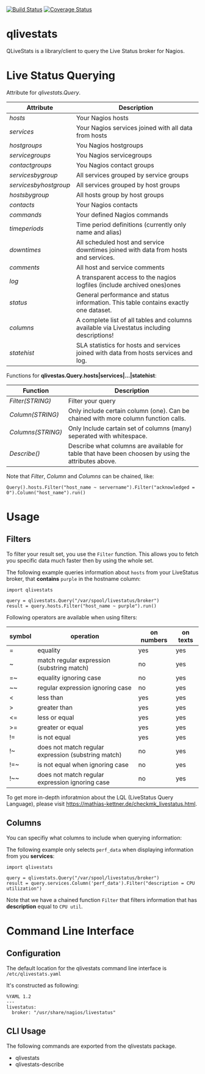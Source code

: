 [![Build Status](https://travis-ci.org/haukurk/qlivestats.svg?branch=master)](https://travis-ci.org/haukurk/qlivestats)
[![Coverage Status](https://coveralls.io/repos/haukurk/qlivestats/badge.svg?branch=master)](https://coveralls.io/r/haukurk/qlivestats?branch=master)
# qlivestats
QLiveStats is a library/client to query the Live Status broker for Nagios.

# Live Status Querying

Attribute for *qlivestats.Query*.

| Attribute                        | Description                                                                                 |
|----------------------------------|---------------------------------------------------------------------------------------------|
| *hosts*               | Your Nagios hosts                                                                           |
| *services*            | Your Nagios services joined with all data from hosts                                        |
| *hostgroups*          | You Nagios hostgroups                                                                       |
| *servicegroups*       | You Nagios servicegroups                                                                    |
| *contactgroups*       | You Nagios contact groups                                                                   |
| *servicesbygroup*     | All services grouped by service groups                                                      |
| *servicesbyhostgroup* | All services grouped by host groups                                                         |
| *hostsbygroup*        | All hosts group by host groups                                                              |
| *contacts*            | Your Nagios contacts                                                                        |
| *commands*            | Your defined Nagios commands                                                                |
| *timeperiods*         | Time period definitions (currently only name and alias)                                     |
| *downtimes*           | All scheduled host and service downtimes joined with data from hosts and services.          |
| *comments*            | All host and service comments                                                               |
| *log*                 | A transparent access to the nagios logfiles (include archived ones)ones                     |
| *status*              | General performance and status information. This table contains exactly one dataset.        |
| *columns*             | A complete list of all tables and columns available via Livestatus including descriptions!  |
| *statehist*           | SLA statistics for hosts and services joined with data from hosts services and log. |

Functions for **qlivestas.Query.hosts|services|...|statehist**:

| Function                        | Description                                                     |
|----------------------------------|-----------------------------------------------------------------|
| *Filter(STRING)*               | Filter your query                                                         | 
| *Column(STRING)*            | Only include certain column (one). Can be chained with more column function calls.|        
| *Columns(STRING)*          | Only Include cartain set of columns (many) seperated with whitespace.                    |
| *Describe()*           | Describe what columns are available for table that have been choosen by using the attributes above. | 

Note that *Filter*, *Column* and *Columns* can be chained, like:
```
Query().hosts.Filter("host_name ~ servername").Filter("acknowledged = 0").Column("host_name").run()
```

# Usage

## Filters

To filter your result set, you use the ```Filter``` function. This allows you to fetch you specific data much faster then by using the whole set.

The following example queries information about ```hosts``` from your LiveStatus broker, that **contains** ```purple``` in the hostname column:

```
import qlivestats

query = qlivestats.Query("/var/spool/livestatus/broker")
result = query.hosts.Filter("host_name ~ purple").run()
```

Following operators are available when using filters:

| symbol  | operation                                   | on numbers  | on texts  |
|-------- |-------------------------------------------- |------------ |---------- |
| =       | equality                                    | yes         | yes       |
| ~       | match regular expression (substring match)  | no          | yes       |
| =~      | equality ignoring case                      | no          | yes       |
| ~~      | regular expression ignoring case            | no          | yes       |
| <       | less than                                   | yes         | yes       |
| >       | greater than                                | yes         | yes       |
| <=      | less or equal                               | yes         | yes       |
| >=      | greater or equal                            | yes         | yes       |
| !=      | is not equal                                | yes         | yes       |
| !~      | does not match regular expression (substring match) | no  | yes       |
| !=~     | is not equal when ignoring case             | no          | yes       |
| !~~     | does not match regular expression ignoring case | no      | yes       | 

To get more in-depth inforatmion about the LQL (LiveStatus Query Language), please visit https://mathias-kettner.de/checkmk_livestatus.html.

## Columns

You can specifiy what columns to include when querying information:

The following example only selects ```perf_data``` when displaying information from you **services**:

```
import qlivestats

query = qlivestats.Query("/var/spool/livestatus/broker")
result = query.services.Column('perf_data').Filter("description = CPU utilization")                                                             
```

Note that we have a chained function ```Filter``` that filters information that has **description** equal to ```CPU util```.

# Command Line Interface

## Configuration
The default location for the qlivestats command line interface is ```/etc/qlivestats.yaml```

It's constructed as following:
```
%YAML 1.2
---
livestatus:
  broker: "/usr/share/nagios/livestatus"
```
## CLI Usage

The following commands are exported from the qlivestats package.
* qlivestats
* qlivestats-describe



